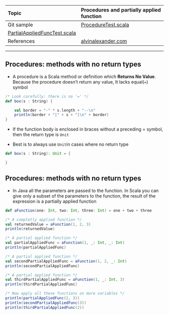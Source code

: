 | Topic | Procedures and partially applied function |
| :--- | :--- |
| Git sample | [ProcedureTest.scala](https://github.com/inbravo/scala-src/blob/master/src/main/scala/com/inbravo/lang/ProcedureTest.scala) </br>
[PartialAppliedFuncTest.scala](https://github.com/inbravo/scala-src/blob/master/src/main/scala/com/inbravo/lang/PartialAppliedFuncTest.scala) |
| References | [alvinalexander.com](http://alvinalexander.com/scala/how-to-use-partially-applied-functions-in-scala-syntax-examples) |

---

## Procedures: methods with no return types

* A procedure is a Scala method or definition which **Returns No Value**. Because the procedure doesn’t return any value, It lacks equal(`=`) symbol

```scala
/* Look carefully: there is no '=' */
def box(s : String) { 

    val border = "-" * s.length + "--\n"
    println(border + "|" + s + "|\n" + border)
}
```

* If the function body is enclosed in braces without a preceding = symbol, then the return type is `Unit`

* Best is to always use `Unit`in cases where no return type

```scala
def box(s : String): Unit = {

}
```

## Procedures: methods with no return types

*   In Java all the parameters are passed to the function. In Scala you can give only a subset of the parameters to the function, the result of the expression is a partially applied function

```scala
def aFunction(one: Int, two: Int, three: Int) = one + two + three

/* A completly applied function */
val returnedValue = aFunction(1, 2, 3)
println(returnedValue)

/* A partial applied function */
val partialAppliedFunc = aFunction(1, _: Int, _: Int)
println(partialAppliedFunc)

/* A partial applied function */
val secondPartialAppliedFunc = aFunction(1, 2, _: Int)
println(secondPartialAppliedFunc)

/* A partial applied function */
val thirdPartialAppliedFunc = aFunction(1, _: Int, 3)
println(thirdPartialAppliedFunc)

/* Now apply all these functions on more variables */
println(partialAppliedFunc(2, 3))
println(secondPartialAppliedFunc(3))
println(thirdPartialAppliedFunc(2))
```
